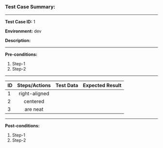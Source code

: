 
### Test Case Summary:

---

**Test Case ID:** 1

**Environment:** dev

**Description:**

---

**Pre-conditions:**
1. Step-1
2. Step-2

---

|      ID       | Steps/Actions |  Test Data  | Expected Result |
| ------------- |:-------------:| :---------: | --------------: |
|       1       | right-aligned |             |                 |
|       2       | centered      |             |                 |
|       3       | are neat      |             |                 |

---

**Post-conditions:**
1. Step-1
2. Step-2
